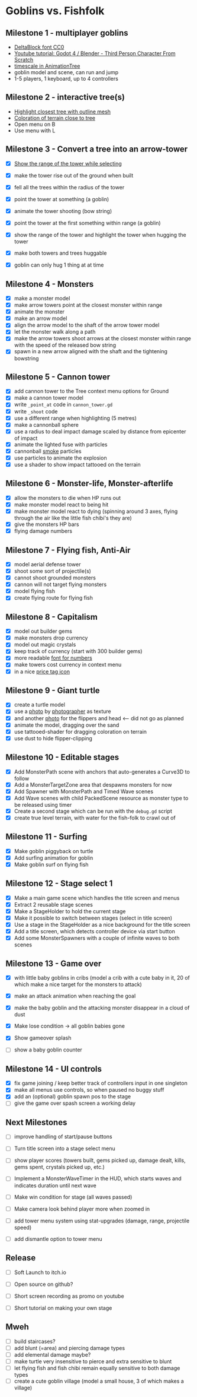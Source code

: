 # Goblins vs. Fishfolk

## Milestone 1 - multiplayer goblins

- [DeltaBlock font CC0](https://www.fontspace.com/delta-block-font-f108775)
- [Youtube tutorial: Godot 4 / Blender - Third Person Character From Scratch](https://youtu.be/VasHZZyPpYU?si=uVCYltNUYqa3C8hG)
- [timescale in AnimationTree](https://github.com/godotengine/godot-proposals/issues/463#issuecomment-585551999)
- goblin model and scene, can run and jump
- 1-5 players, 1 keyboard, up to 4 controllers

## Milestone 2 - interactive tree(s)

- [Highlight closest tree with outline mesh](https://www.reddit.com/r/godot/comments/16ulxqs/does_anybody_knows_how_this_3d_model_outline_is/)
- [Coloration of terrain close to tree](https://www.reddit.com/r/godot/comments/gok070/need_help_getting_world_coordinates_in_shader/)
- Open menu on B
- Use menu with L

## Milestone 3 - Convert a tree into an arrow-tower
- [x] [Show the range of the tower while selecting](https://godotshaders.com/shader/sdf-range-rings-3d/)
- [x] make the tower rise out of the ground when built
- [x] fell all the trees within the radius of the tower
- [x] point the tower at something (a goblin)
- [x] animate the tower shooting (bow string)
- [x] point the tower at the first something within range (a goblin)
- [x] show the range of the tower and highlight the tower when hugging the tower
- [x] make both towers and trees huggable
- [x] goblin can only hug 1 thing at at time


## Milestone 4 - Monsters
- [x] make a monster model
- [x] make arrow towers point at the closest monster within range
- [x] animate the monster
- [x] make an arrow model
- [x] align the arrow model to the shaft of the arrow tower model
- [x] let the monster walk along a path
- [x] make the arrow towers shoot arrows at the closest monster within range with the speed of the released bow string
- [x] spawn in a new arrow aligned with the shaft and the tightening bowstring

## Milestone 5 - Cannon tower
- [x] add cannon tower to the Tree context menu options for Ground
- [x] make a cannon tower model
- [x] write `_point_at` code in `cannon_tower.gd`
- [x] write `_shoot` code
- [x] use a different range when highlighting (5 metres)
- [x] make a cannonball sphere
- [x] use a radius to deal impact damage scaled by distance from epicenter of impact
- [x] animate the lighted fuse with particles
- [x] cannonball  [smoke](https://www.youtube.com/watch?v=jVdgmbn67G8) particles
- [x] use particles to animate the explosion
- [x] use a shader to show impact tattooed on the terrain

## Milestone 6 - Monster-life, Monster-afterlife

- [x] allow the monsters to die when HP runs out
- [x] make monster model react to being hit
- [x] make monster model react to dying (spinning around 3 axes, flying through the air like the little fish chibi's they are)
- [x] give the monsters HP bars
- [x] flying damage numbers

## Milestone 7 - Flying fish, Anti-Air

- [x] model aerial defense tower
- [x] shoot some sort of projectile(s)
- [x] cannot shoot grounded monsters
- [x] cannon will not target flying monsters
- [x] model flying fish
- [x] create flying route for flying fish

## Milestone 8 - Capitalism

- [x] model out builder gems
- [x] make monsters drop currency
- [x] model out magic crystals
- [x] keep track of currency (start with 300 builder gems)
- [x] more readable [font for numbers](https://www.fontspace.com/alpha-prota-font-f83519)
- [x] make towers cost currency in context menu
- [x] in a nice [price tag icon](https://svgsilh.com/image/151102.html)

## Milestone 9 - Giant turtle
- [x] create a turtle model
- [x] use a [photo](https://commons.wikimedia.org/wiki/Image:Chelonia_mydas_(green_sea_turtle)_(San_Salvador_Island,_Bahamas)_4_(16158070626).jpg?uselang=nl) by [photographer](https://www.flickr.com/people/47445767@N05) as texture
- [x] and another [photo](https://commons.wikimedia.org/wiki/File:Chelonia_mydas_176500422.jpg) for the flippers and head <-- did not go as planned
- [x] animate the model, dragging over the sand
- [x] use tattooed-shader for dragging coloration on terrain
- [x] use dust to hide flipper-clipping

## Milestone 10 - Editable stages
- [x] Add MonsterPath scene with anchors that auto-generates a Curve3D to follow
- [x] Add a MonsterTargetZone area that despawns monsters for now
- [x] Add Spawner with MonsterPath and Timed Wave scenes
- [x] Add Wave scenes with child PackedScene resource as monster type to be released using timer
- [x] Create a second stage which can be run with the `debug.gd` script
- [x] create true level terrain, with water for the fish-folk to crawl out of

## Milestone 11 - Surfing
- [x] Make goblin piggyback on turtle
- [x] Add surfing animation for goblin
- [x] Make goblin surf on flying fish

## Milestone 12 - Stage select 1
- [x] Make a main game scene which handles the title screen and menus
- [x] Extract 2 reusable stage scenes
- [x] Make a StageHolder to hold the current stage
- [x] Make it possible to switch between stages (select in title screen)
- [x] Use a stage in the StageHolder as a nice background for the title screen
- [x] Add a title screen, which detects controller device via start button
- [x] Add some MonsterSpawners with a couple of infinite waves to both scenes

## Milestone 13 - Game over
- [x] with little baby goblins in cribs (model a crib with a cute baby in it, 20 of which make a nice target for the monsters to attack)
- [x] make an attack animation when reaching the goal
- [x] make the baby goblin and the attacking monster disappear in a cloud of dust
- [x] Make lose condition -> all goblin babies gone
- [x] Show gameover splash
- [ ] show a baby goblin counter


## Milestone 14 - UI controls
- [x] fix game joining / keep better track of controllers input in one singleton
- [x] make all menus use controls, so when paused no buggy stuff
- [x] add an (optional) goblin spawn pos to the stage
- [ ] give the game over spash screen a working delay

## Next Milestones

- [ ] improve handling of start/pause buttons
- [ ] Turn title screen into a stage select menu
- [ ] show player scores (towers built, gems picked up, damage dealt, kills, gems spent, crystals picked up, etc.)

- [ ] Implement a MonsterWaveTimer in the HUD, which starts waves and indicates duration until next wave
- [ ] Make win condition for stage (all waves passed)
- [ ] Make camera look behind player more when zoomed in
- [ ] add tower menu system using stat-upgrades (damage, range, projectile speed)
- [ ] add dismantle option to tower menu

## Release

- [ ] Soft Launch to itch.io
- [ ] Open source on github?
- [ ] Short screen recording as promo on youtube
- [ ] Short tutorial on making your own stage
 

## Mweh
- [ ] build staircases?
- [ ] add blunt (=area) and piercing damage types
- [ ] add elemental damage maybe?
- [ ] make turtle very insensitive to pierce and extra sensitive to blunt
- [ ] let flying fish and fish chibi remain equally sensitive to both damage types
- [ ] create a cute goblin village (model a small house, 3 of which makes a village)
